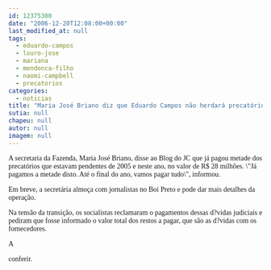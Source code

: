 ```yaml
---
id: 12375300
date: "2006-12-20T12:08:00+00:00"
last_modified_at: null
tags:
  - eduardo-campos
  - louro-jose
  - mariana
  - mendonca-filho
  - naomi-campbell
  - precatorios
categories:
  - noticias
title: "Maria José Briano diz que Eduardo Campos não herdará precatórios de Mendonça Filho"
sutia: null
chapeu: null
autor: null
imagem: null
---
```

<p><P><FONT face=Verdana>A secretaria da Fazenda, Maria José Briano, disse ao Blog do JC que já pagou metade dos precatórios que estavam pendentes de 2005 e neste ano, no valor de R$ 28 milhões. \"Já pagamos a metade disto. Até o final do ano, vamos pagar tudo\", informou.</FONT></P></p>
<p><P><FONT face=Verdana>Em breve, a secretária almoça com jornalistas no Boi Preto e pode dar mais detalhes da operação.</FONT></P></p>
<p><P><FONT face=Verdana>Na tensão da transição, os socialistas reclamaram o pagamentos dessas d?vidas judiciais e pediram que fosse informado o valor total dos restos a pagar, que são as d?vidas com os fornecedores.</FONT></P></p>
<p><P><FONT face=Verdana>A</p>
<p> conferir.</FONT></P> </p>
